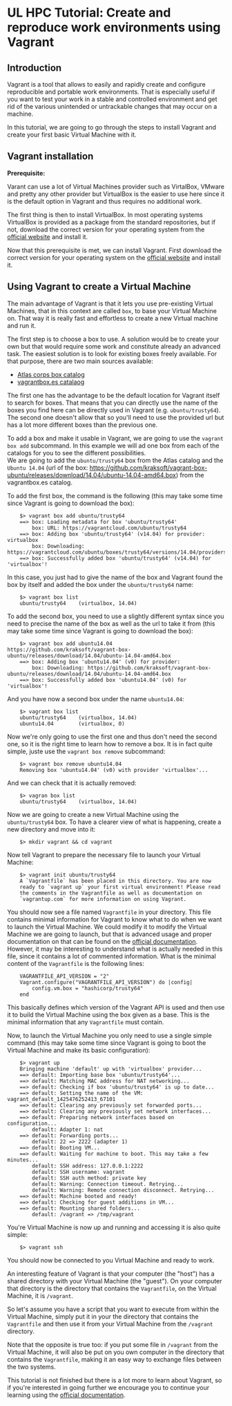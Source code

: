 # UL HPC Tutorial: Create and reproduce work environments using Vagrant

## Introduction

Vagrant is a tool that allows to easily and rapidly create and configure reproducible and portable work environments. That is especially useful if you want to test your work in a stable and controlled environment and get rid of the various unintended or untrackable changes that may occur on a machine.

In this tutorial, we are going to go through the steps to install Vagrant and create your first basic Virtual Machine with it.

## Vagrant installation

**Prerequisite:**

Varant can use a lot of Virtual Machines provider such as VirtalBox, VMware and pretty any other provider but VirtualBox is the easier to use here since it is the default option in Vagrant and thus requires no additional work.

The first thing is then to install VirtualBox. In most operating systems VirtualBox is provided as a package from the standard repositories, but if not, download the correct version for your operating system from the [official website](https://www.virtualbox.org/wiki/Downloads) and install it.

Now that this prerequisite is met, we can install Vagrant. First download the correct version for your operating system on the [official website](http://www.vagrantup.com/downloads) and install it.

## Using Vagrant to create a Virtual Machine

The main advantage of Vagrant is that it lets you use pre-existing Virtual Machines, that in this context are called `box`, to base your Virtual Machine on. That way it is really fast and effortless to create a new Virtual machine and run it.

The first step is to choose a box to use. A solution would be to create your own but that would require some work and constitute already an advanced task. The easiest solution is to look for existing boxes freely available. For that purpose, there are two main sources available:

- [Atlas corps box catalog](https://atlas.hashicorp.com/boxes/search)
- [vagrantbox.es catalaog](http://www.vagrantbox.es/)

The first one has the advantage to be the default location for Vagrant itself to search for boxes. That means that you can directly use the name of the boxes you find here can be directly used in Vagrant (e.g. `ubuntu/trusty64`).  
The second one doesn't allow that so you'll need to use the provided url but has a lot more different boxes than the previous one.

To add a box and make it usable in Vagrant, we are going to use the `vagrant box add` subcommand. In this example we will ad one box from each of the catalogs for you to see the different possibilities.  
We are going to add the `ubuntu/trusty64` box from the Atlas catalog and the `Ubuntu 14.04` (url of the box: https://github.com/kraksoft/vagrant-box-ubuntu/releases/download/14.04/ubuntu-14.04-amd64.box) from the vagrantbox.es catalog.

To add the first box, the command is the following (this may take some time since Vagrant is going to download the box):

        $> vagrant box add ubuntu/trusty64
        ==> box: Loading metadata for box 'ubuntu/trusty64'
            box: URL: https://vagrantcloud.com/ubuntu/trusty64
        ==> box: Adding box 'ubuntu/trusty64' (v14.04) for provider: virtualbox
            box: Downloading: https://vagrantcloud.com/ubuntu/boxes/trusty64/versions/14.04/providers/virtualbox.box
        ==> box: Successfully added box 'ubuntu/trusty64' (v14.04) for 'virtualbox'!
In this case, you just had to give the name of the box and Vagrant found the box by itself and added the box under the `ubuntu/trusty64` name:

        $> vagrant box list
        ubuntu/trusty64    (virtualbox, 14.04)

To add the second box, you need to use a slightly different syntax since you need to precise the name of the box as well as the url to take it from (this may take some time since Vagrant is going to download the box):

        $> vagrant box add ubuntu14.04 https://github.com/kraksoft/vagrant-box-ubuntu/releases/download/14.04/ubuntu-14.04-amd64.box
        ==> box: Adding box 'ubuntu14.04' (v0) for provider: 
            box: Downloading: https://github.com/kraksoft/vagrant-box-ubuntu/releases/download/14.04/ubuntu-14.04-amd64.box
        ==> box: Successfully added box 'ubuntu14.04' (v0) for 'virtualbox'!
And you have now a second box under the name `ubuntu14.04`:

        $> vagrant box list
        ubuntu/trusty64    (virtualbox, 14.04)
        ubuntu14.04        (virtualbox, 0)

Now we're only going to use the first one and thus don't need the second one, so it is the right time to learn how to remove a box. It is in fact quite simple, juste use the `vagrant box remove` subcommand:

        $> vagrant box remove ubuntu14.04
        Removing box 'ubuntu14.04' (v0) with provider 'virtualbox'...
And we can check that it is actually removed:

        $> vagran box list
        ubuntu/trusty64    (virtualbox, 14.04)

Now we are going to create a new Virtual Machine using the `ubuntu/trusty64` box. To have a clearer view of what is happening, create a new directory and move into it:

        $> mkdir vagrant && cd vagrant

Now tell Vagrant to prepare the necessary file to launch your Virtual Machine:

        $> vagrant init ubuntu/trusty64
        A `Vagrantfile` has been placed in this directory. You are now
        ready to `vagrant up` your first virtual environment! Please read
        the comments in the Vagrantfile as well as documentation on
        `vagrantup.com` for more information on using Vagrant.
You should now see a file named `Vagrantfile` in your directory. This file contains minimal information for Vagrant to know what to do when we want to launch the Virtual Machine. We could modify it to modify the Virtual Machine we are going to launch, but that is advanced usage and proper documentation on that can be found on the [official documentation](http://docs.vagrantup.com/v2/). However, it may be interesting to understand what is actually needed in this file, since it contains a lot of commented information. What is the minimal content of the `Vagrantfile` is the following lines:

        VAGRANTFILE_API_VERSION = "2"
        Vagrant.configure("VAGRANTFILE_API_VERSION") do |config|
            config.vm.box = "hashicorp/trusty64"
        end
This basically defines which version of the Vagrant API is used and then use it to build the Virtual Machine using the box given as a base. This is the minimal information that any `Vagrantfile` must contain.

Now, to launch the Virtual Machine you only need to use a single simple command (this may take some time since Vagrant is going to boot the Virtual Machine and make its basic configuration):

        $> vagrant up
        Bringing machine 'default' up with 'virtualbox' provider...
        ==> default: Importing base box 'ubuntu/trusty64'...
        ==> default: Matching MAC address for NAT networking...
        ==> default: Checking if box 'ubuntu/trusty64' is up to date...
        ==> default: Setting the name of the VM: vagrant_default_1425476252413_67101
        ==> default: Clearing any previously set forwarded ports...
        ==> default: Clearing any previously set network interfaces...
        ==> default: Preparing network interfaces based on configuration...
            default: Adapter 1: nat
        ==> default: Forwarding ports...
            default: 22 => 2222 (adapter 1)
        ==> default: Booting VM...
        ==> default: Waiting for machine to boot. This may take a few minutes...
            default: SSH address: 127.0.0.1:2222
            default: SSH username: vagrant
            default: SSH auth method: private key
            default: Warning: Connection timeout. Retrying...
            default: Warning: Remote connection disconnect. Retrying...
        ==> default: Machine booted and ready!
        ==> default: Checking for guest additions in VM...
        ==> default: Mounting shared folders...
            default: /vagrant => /tmp/vagrant
You're Virtual Machine is now up and running and accessing it is also quite simple:

        $> vagrant ssh
You should now be connected to you Virtual Machine and ready to work.

An interesting feature of Vagrant is that your computer (the "host") has a shared directory with your Virtual Machine (the "guest"). On your computer that directory is the directory that contains the `Vagrantfile`, on the Virtual Machine, it is `/vagrant`.

So let's assume you have a script that you want to execute from within the Virtual Machine, simply put it in your the directory that contains the `Vagrantfile` and then use it from your Virtual Machine from the `/vagrant` directory.

Note that the opposite is true too: if you put some file in `/vagrant` from the Virtual Machine, it will also be put on you own computer in the directory that contains the `Vagrantfile`, making it an easy way to exchange files between the two systems.

This tutorial is not finished but there is a lot more to learn about Vagrant, so if you're interested in going further we encourage you to continue your learning using the [official documentation](http://docs.vagrantup.com/v2/).